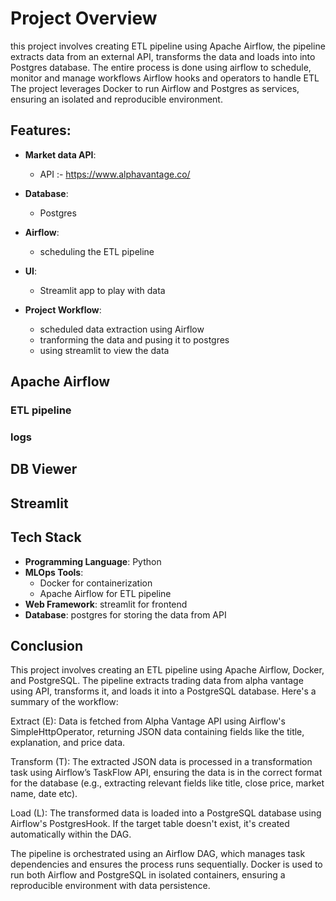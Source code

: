 
# Project Overview

this project involves creating ETL pipeline using Apache Airflow, the pipeline extracts data from an external API, transforms the data and loads into into Postgres database. The entire process is done using airflow to schedule, monitor and manage workflows 
Airflow hooks and operators to handle ETL 
The project leverages Docker to run Airflow and Postgres as services, ensuring an isolated and reproducible environment.


##  Features:
- **Market data API**: 
    - API :- https://www.alphavantage.co/  
- **Database**:
    - Postgres
- **Airflow**:
    - scheduling the ETL pipeline

- **UI**: 
    - Streamlit app to play with data 

- **Project Workflow**:
    - scheduled data extraction using Airflow
    - tranforming the data and pusing it to postgres 
    - using streamlit to view the data 


## Apache Airflow 

### ETL pipeline

### logs 

## DB Viewer 

## Streamlit


## Tech Stack 

- **Programming Language**: Python
- **MLOps Tools**:
    - Docker for containerization
    - Apache Airflow for ETL pipeline 
- **Web Framework**: streamlit for frontend
- **Database**: postgres for storing the data from API

## Conclusion
This project involves creating an ETL pipeline using Apache Airflow, Docker, and PostgreSQL. The pipeline extracts trading data from alpha vantage using API, transforms it, and loads it into a PostgreSQL database. Here's a summary of the workflow:

Extract (E): Data is fetched from Alpha Vantage API using Airflow's SimpleHttpOperator, returning JSON data containing fields like the title, explanation, and price data.

Transform (T): The extracted JSON data is processed in a transformation task using Airflow’s TaskFlow API, ensuring the data is in the correct format for the database (e.g., extracting relevant fields like title, close price, market name, date etc).

Load (L): The transformed data is loaded into a PostgreSQL database using Airflow's PostgresHook. If the target table doesn't exist, it's created automatically within the DAG.

The pipeline is orchestrated using an Airflow DAG, which manages task dependencies and ensures the process runs sequentially. Docker is used to run both Airflow and PostgreSQL in isolated containers, ensuring a reproducible environment with data persistence.
